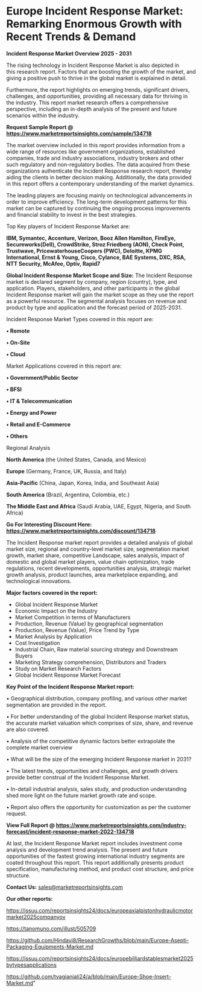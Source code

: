 # Europe Incident Response Market: Remarking Enormous Growth with Recent Trends & Demand

<Strong> Incident Response Market Overview 2025 - 2031</strong>

The rising technology in Incident Response Market is also depicted in this research report. Factors that are boosting the growth of the market, and giving a positive push to thrive in the global market is explained in detail.

Furthermore, the report highlights on emerging trends, significant drivers, challenges, and opportunities, providing all necessary data for thriving in the industry. This report market research offers a comprehensive perspective, including an in-depth analysis of the present and future scenarios within the industry.

<strong>Request Sample Report @ <a href=https://www.marketreportsinsights.com/sample/134718>https://www.marketreportsinsights.com/sample/134718</a></strong>

The market overview included in this report provides information from a wide range of resources like government organizations, established companies, trade and industry associations, industry brokers and other such regulatory and non-regulatory bodies. The data acquired from these organizations authenticate the Incident Response research report, thereby aiding the clients in better decision making. Additionally, the data provided in this report offers a contemporary understanding of the market dynamics.

The leading players are focusing mainly on technological advancements in order to improve efficiency. The long-term development patterns for this market can be captured by continuing the ongoing process improvements and financial stability to invest in the best strategies.

Top Key players of Incident Response Market are:

<strong>IBM, Symantec, Accenture, Verizon, Booz Allen Hamilton, FireEye, Secureworks(Dell), CrowdStrike, Stroz Friedberg (AON), Check Point, Trustwave, PricewaterhouseCoopers (PWC), Deloitte, KPMG International, Ernst & Young, Cisco, Cylance, BAE Systems, DXC, RSA, NTT Security, McAfee, Optiv, Rapid7</strong>

<strong><b>Global Incident Response Market Scope and Size:</b></strong>
The Incident Response market is declared segment by company, region (country), type, and application. Players, stakeholders, and other participants in the global Incident Response market will gain the market scope as they use the report as a powerful resource. The segmental analysis focuses on revenue and product by type and application and the forecast period of 2025-2031.

Incident Response Market Types covered in this report are:

<strong>• Remote

• On-Site

• Cloud</strong>

Market Applications covered in this report are:

<strong>• Government/Public Sector

• BFSI

• IT & Telecommunication

• Energy and Power

• Retail and E-Commerce

• Others</strong> 

Regional Analysis

<strong>North America</strong> (the United States, Canada, and Mexico)

<strong>Europe</strong> (Germany, France, UK, Russia, and Italy)

<strong>Asia-Pacific</strong> (China, Japan, Korea, India, and Southeast Asia)

<strong>South America</strong> (Brazil, Argentina, Colombia, etc.)

<strong>The Middle East and Africa</strong> (Saudi Arabia, UAE, Egypt, Nigeria, and South Africa)

<strong>Go For Interesting Discount Here: <a href=https://www.marketreportsinsights.com/discount/134718>https://www.marketreportsinsights.com/discount/134718</a></strong>

The Incident Response market report provides a detailed analysis of global market size, regional and country-level market size, segmentation market growth, market share, competitive Landscape, sales analysis, impact of domestic and global market players, value chain optimization, trade regulations, recent developments, opportunities analysis, strategic market growth analysis, product launches, area marketplace expanding, and technological innovations.

<strong><b>Major factors covered in the report:</b></strong>
<ul>
  <li>Global Incident Response Market </li>
  <li>Economic Impact on the Industry</li>
  <li>Market Competition in terms of Manufacturers</li>
  <li>Production, Revenue (Value) by geographical segmentation</li>
  <li>Production, Revenue (Value), Price Trend by Type</li>
  <li>Market Analysis by Application</li>
  <li>Cost Investigation</li>
  <li>Industrial Chain, Raw material sourcing strategy and Downstream Buyers</li>
  <li>Marketing Strategy comprehension, Distributors and Traders</li>
  <li>Study on Market Research Factors</li>
  <li>Global Incident Response Market Forecast</li>
</ul>

<strong><b>Key Point of the Incident Response Market report:</b></strong>

• Geographical distribution, company profiling, and various other market segmentation are provided in the report.

• For better understanding of the global Incident Response market status, the accurate market valuation which comprises of size, share, and revenue are also covered.

• Analysis of the competitive dynamic factors better extrapolate the complete market overview

• What will be the size of the emerging Incident Response market in 2031?

• The latest trends, opportunities and challenges, and growth drivers provide better construal of the Incident Response Market.

• In-detail industrial analysis, sales study, and production understanding shed more light on the future market growth rate and scope.

• Report also offers the opportunity for customization as per the customer request.

<strong><b>View Full Report @ <a href=https://www.marketreportsinsights.com/industry-forecast/incident-response-market-2022-134718>https://www.marketreportsinsights.com/industry-forecast/incident-response-market-2022-134718</a></b></strong>


At last, the Incident Response Market report includes investment come analysis and development trend analysis. The present and future opportunities of the fastest growing international industry segments are coated throughout this report. This report additionally presents product specification, manufacturing method, and product cost structure, and price structure.

<strong>Contact Us:</strong>
sales@marketreportsinsights.com

<strong>Our other reports:</strong>

<a href=https://issuu.com/reportsinsights24/docs/europeaxialpistonhydraulicmotormarket2025companyov>https://issuu.com/reportsinsights24/docs/europeaxialpistonhydraulicmotormarket2025companyov</a>

<a href=https://tanomuno.com/illust/505709>https://tanomuno.com/illust/505709</a>

<a href=https://github.com/Hindavi8/ResearchGrowths/blob/main/Europe-Asepti-Packaging-Equipments-Market.md>https://github.com/Hindavi8/ResearchGrowths/blob/main/Europe-Asepti-Packaging-Equipments-Market.md</a>

<a href=https://issuu.com/reportsinsights24/docs/europebilliardstablesmarket2025bytypesapplications>https://issuu.com/reportsinsights24/docs/europebilliardstablesmarket2025bytypesapplications</a>

<a href=https://github.com/tyagianjali24/a/blob/main/Europe-Shoe-Insert-Market.md>https://github.com/tyagianjali24/a/blob/main/Europe-Shoe-Insert-Market.md</a>"
